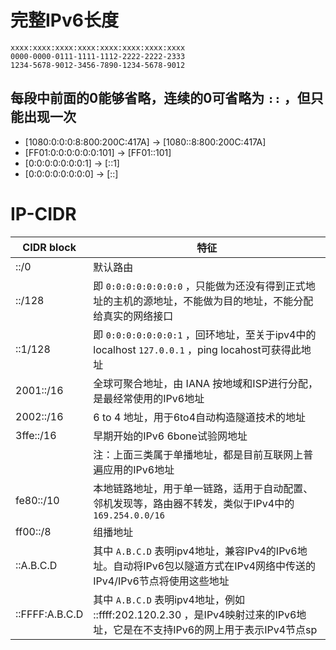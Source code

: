 # 完整IPv6长度
```
xxxx:xxxx:xxxx:xxxx:xxxx:xxxx:xxxx:xxxx
0000-0000-0111-1111-1112-2222-2222-2333
1234-5678-9012-3456-7890-1234-5678-9012
```

## 每段中前面的0能够省略，连续的0可省略为 `::` ，但只能出现一次

- [1080:0:0:0:8:800:200C:417A] -> [1080::8:800:200C:417A]
- [FF01:0:0:0:0:0:0:101] -> [FF01::101]
- [0:0:0:0:0:0:0:1] -> [::1]
- [0:0:0:0:0:0:0:0] -> [::]

# IP-CIDR

| CIDR block     | 特征 |
| -------------- | ---- |
| ::/0           | 默认路由 |
| ::/128         | 即 `0:0:0:0:0:0:0:0` ，只能做为还没有得到正式地址的主机的源地址，不能做为目的地址，不能分配给真实的网络接口 |
| ::1/128        | 即 `0:0:0:0:0:0:0:1` ，回环地址，至关于ipv4中的localhost `127.0.0.1` ，ping locahost可获得此地址 |
| 2001::/16      | 全球可聚合地址，由 IANA 按地域和ISP进行分配，是最经常使用的IPv6地址 |
| 2002::/16      | 6 to 4 地址，用于6to4自动构造隧道技术的地址 |
| 3ffe::/16      | 早期开始的IPv6 6bone试验网地址 |
|                | 注：上面三类属于单播地址，都是目前互联网上普遍应用的IPv6地址 |
| fe80::/10      | 本地链路地址，用于单一链路，适用于自动配置、邻机发现等，路由器不转发，类似于IPv4中的 `169.254.0.0/16` |
| ff00::/8       | 组播地址 |
| ::A.B.C.D      | 其中 `A.B.C.D` 表明ipv4地址，兼容IPv4的IPv6地址。自动将IPv6包以隧道方式在IPv4网络中传送的IPv4/IPv6节点将使用这些地址 |
| ::FFFF:A.B.C.D | 其中 `A.B.C.D` 表明ipv4地址，例如 ::ffff:202.120.2.30 ，是IPv4映射过来的IPv6地址，它是在不支持IPv6的网上用于表示IPv4节点sp |

<!-- http://ipv6.sjtu.edu.cn/address.php -->